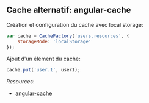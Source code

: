 ## Cache alternatif: angular-cache

Création et configuration du cache avec local storage:

``` js
var cache = CacheFactory('users.resources', {
    storageMode: 'localStorage'
});
```

Ajout d'un élément du cache:
``` js
cache.put('user.1', user1);
```

*Resources*:

* [angular-cache](https://github.com/jmdobry/angular-cache)
